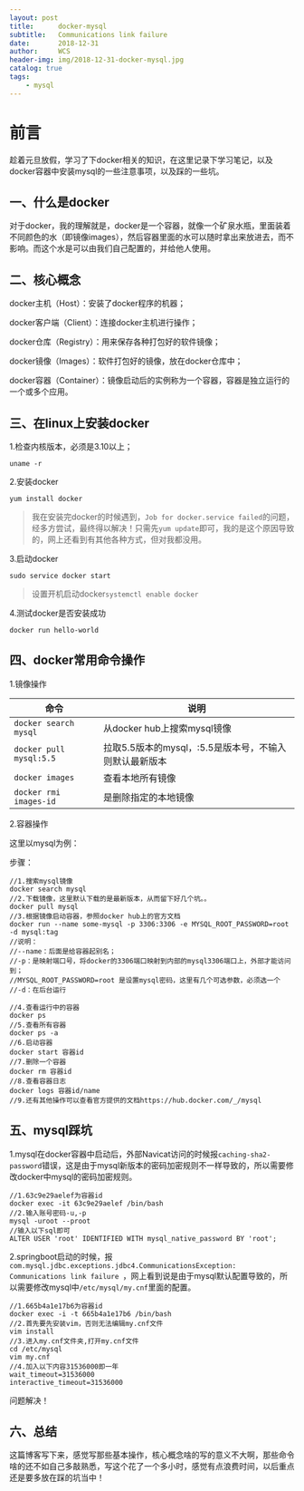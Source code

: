 ```yaml
---
layout: post
title:      docker-mysql
subtitle:   Communications link failure 
date:       2018-12-31
author:     WCS
header-img: img/2018-12-31-docker-mysql.jpg
catalog: true
tags:
    - mysql
---
```


# 前言  

趁着元旦放假，学习了下docker相关的知识，在这里记录下学习笔记，以及docker容器中安装mysql的一些注意事项，以及踩的一些坑。  

## 一、什么是docker

对于docker，我的理解就是，docker是一个容器，就像一个矿泉水瓶，里面装着不同颜色的水（即镜像images），然后容器里面的水可以随时拿出来放进去，而不影响。而这个水是可以由我们自己配置的，并给他人使用。



## 二、核心概念

docker主机（Host）：安装了docker程序的机器；

docker客户端（Client）：连接docker主机进行操作；

docker仓库（Registry）：用来保存各种打包好的软件镜像；

docker镜像（Images）：软件打包好的镜像，放在docker仓库中；

docker容器（Container）：镜像启动后的实例称为一个容器，容器是独立运行的一个或多个应用。



## 三、在linux上安装docker

1.检查内核版本，必须是3.10以上；

`uname -r`

2.安装docker

`yum install docker`

> 我在安装完docker的时候遇到，`Job for docker.service failed`的问题，经多方尝试，最终得以解决！只需先`yum update`即可，我的是这个原因导致的，网上还看到有其他各种方式，但对我都没用。

3.启动docker

`sudo service docker start`

> 设置开机启动docker`systemctl enable docker`

4.测试docker是否安装成功

`docker run hello-world`



## 四、docker常用命令操作

1.镜像操作


| 命令                    | 说明                                                   |
| ----------------------- | ------------------------------------------------------ |
| `docker search mysql`   | 从docker hub上搜索mysql镜像                            |
| `docker pull mysql:5.5` | 拉取5.5版本的mysql，:5.5是版本号，不输入则默认最新版本 |
| `docker images`         | 查看本地所有镜像                                       |
| `docker rmi images-id`  | 是删除指定的本地镜像                                   |

2.容器操作

这里以mysql为例：

步骤：

```linux
//1.搜索mysql镜像
docker search mysql
//2.下载镜像，这里默认下载的是最新版本，从而留下好几个坑。。
docker pull mysql
//3.根据镜像启动容器，参照docker hub上的官方文档
docker run --name some-mysql ‐p 3306:3306 -e MYSQL_ROOT_PASSWORD=root -d mysql:tag
//说明：
//--name：后面是给容器起别名；
//-p：是映射端口号，将docker的3306端口映射到内部的mysql3306端口上，外部才能访问到；
//MYSQL_ROOT_PASSWORD=root 是设置mysql密码，这里有几个可选参数，必须选一个
//-d：在后台运行

//4.查看运行中的容器
docker ps
//5.查看所有容器
docker ps -a
//6.启动容器
docker start 容器id
//7.删除一个容器
docker rm 容器id
//8.查看容器日志
docker logs 容器id/name
//9.还有其他操作可以查看官方提供的文档https://hub.docker.com/_/mysql

```

## 五、mysql踩坑

1.mysql在docker容器中启动后，外部Navicat访问的时候报`caching-sha2-password`错误，这是由于mysql新版本的密码加密规则不一样导致的，所以需要修改docker中mysql的密码加密规则。

```mysql
//1.63c9e29aelef为容器id
docker exec -it 63c9e29aelef /bin/bash
//2.输入账号密码-u,-p
mysql -uroot --proot 
//输入以下sql即可
ALTER USER 'root' IDENTIFIED WITH mysql_native_password BY 'root';   

```



2.springboot启动的时候，报`com.mysql.jdbc.exceptions.jdbc4.CommunicationsException: Communications link failure `，网上看到说是由于mysql默认配置导致的，所以需要修改mysql中`/etc/mysql/my.cnf`里面的配置。

```
//1.665b4a1e17b6为容器id
docker exec -i -t 665b4a1e17b6 /bin/bash
//2.首先要先安装vim，否则无法编辑my.cnf文件
vim install
//3.进入my.cnf文件夹,打开my.cnf文件
cd /etc/mysql
vim my.cnf
//4.加入以下内容31536000即一年
wait_timeout=31536000
interactive_timeout=31536000
```

问题解决！



## 六、总结

这篇博客写下来，感觉写那些基本操作，核心概念啥的写的意义不大啊，那些命令啥的还不如自己多敲熟悉，写这个花了一个多小时，感觉有点浪费时间，以后重点还是要多放在踩的坑当中！